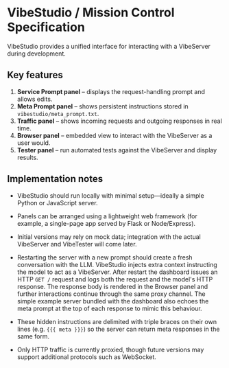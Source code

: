 # VibeStudio / Mission Control Specification

VibeStudio provides a unified interface for interacting with a VibeServer during development.

## Key features

1. **Service Prompt panel** – displays the request-handling prompt and allows edits.
2. **Meta Prompt panel** – shows persistent instructions stored in `vibestudio/meta_prompt.txt`.
3. **Traffic panel** – shows incoming requests and outgoing responses in real time.
4. **Browser panel** – embedded view to interact with the VibeServer as a user would.
5. **Tester panel** – run automated tests against the VibeServer and display results.

## Implementation notes

* VibeStudio should run locally with minimal setup—ideally a simple Python or JavaScript server.
* Panels can be arranged using a lightweight web framework (for example, a single-page app served by Flask or Node/Express).
* Initial versions may rely on mock data; integration with the actual VibeServer and VibeTester will come later.
* Restarting the server with a new prompt should create a fresh conversation
  with the LLM. VibeStudio injects extra context instructing the model to act
  as a VibeServer. After restart the dashboard issues an HTTP `GET /` request
  and logs both the request and the model's HTTP response. The response body is
  rendered in the Browser panel and further interactions continue through the
  same proxy channel. The simple example server bundled with the dashboard also
  echoes the meta prompt at the top of each response to mimic this behaviour.

* These hidden instructions are delimited with triple braces on their own
  lines (e.g. `{{{ meta }}}`) so the server can return meta responses in the
  same form.
* Only HTTP traffic is currently proxied, though future versions may support
  additional protocols such as WebSocket.
